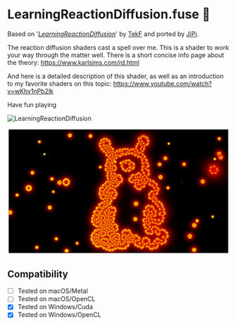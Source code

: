 LearningReactionDiffusion.fuse :space_invader:
===========

Based on '_[LearningReactionDiffusion](https://www.shadertoy.com/view/WlSGzy)_' by [TekF](https://www.shadertoy.com/user/TekF) and ported by [JiPi](../../Site/Profiles/JiPi.md).

The reaction diffusion shaders cast a spell over me. This is a shader to work your way through the matter well. There is a short concise info page about the theory:
https://www.karlsims.com/rd.html

And here is a detailed description of this shader, as well as an introduction to my favorite shaders on this topic:
https://www.youtube.com/watch?v=wKhv1nPb2lk


Have fun playing

![LearningReactionDiffusion](https://user-images.githubusercontent.com/78935215/126063449-f4ef9253-d228-4448-99cf-2c89cc3d6c87.gif)




[![LearningReactionDiffusion](LearningReactionDiffusion.png)](LearningReactionDiffusion.fuse)



## Compatibility
- [ ] Tested on macOS/Metal
- [ ] Tested on macOS/OpenCL
- [x] Tested on Windows/Cuda
- [x] Tested on Windows/OpenCL
